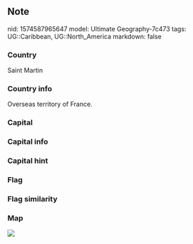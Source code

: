 ## Note
nid: 1574587965647
model: Ultimate Geography-7c473
tags: UG::Caribbean, UG::North_America
markdown: false

### Country
Saint Martin

### Country info
Overseas territory of France.

### Capital


### Capital info


### Capital hint


### Flag


### Flag similarity


### Map
<img src="ug-map-saint_martin.png">
